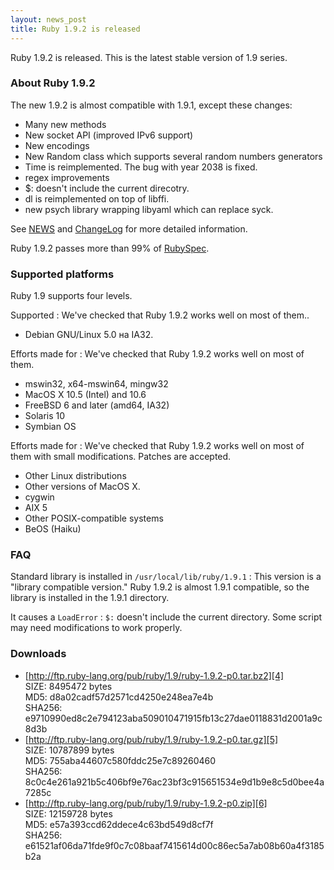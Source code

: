 ```yaml
---
layout: news_post
title: Ruby 1.9.2 is released
---
```


Ruby 1.9.2 is released. This is the latest stable version of 1.9 series. 

### About Ruby 1.9.2

The new 1.9.2 is almost compatible with 1.9.1, except these changes:

* Many new methods
* New socket API (improved IPv6 support)
* New encodings
* New Random class which supports several random numbers generators
* Time is reimplemented. The bug with year 2038 is fixed.
* regex improvements
* $: doesn\'t include the current direcotry.
* dl is reimplemented on top of libffi.
* new psych library wrapping libyaml which can replace syck.

See [NEWS][1] and [ChangeLog][2] for more detailed information.

Ruby 1.9.2 passes more than 99% of [RubySpec][3].

### Supported platforms

Ruby 1.9 supports four levels.

Supported
: We've checked that Ruby 1.9.2 works well on most of them..
  * Debian GNU/Linux 5.0 на IA32.

Efforts made for
: We've checked that Ruby 1.9.2 works well on most of them.
  * mswin32, x64-mswin64, mingw32
  * MacOS X 10.5 (Intel) and 10.6
  * FreeBSD 6 and later (amd64, IA32)
  * Solaris 10
  * Symbian OS

Efforts made for
: We\'ve checked that Ruby 1.9.2 works well on most of them with small
  modifications. Patches are accepted.
  * Other Linux distributions
  * Other versions of MacOS X.
  * cygwin
  * AIX 5
  * Other POSIX-compatible systems
  * BeOS (Haiku)

### FAQ

Standard library is installed in `/usr/local/lib/ruby/1.9.1`
: This version is a \"library compatible version.\" Ruby 1.9.2 is almost
  1.9.1 compatible, so the library is installed in the 1.9.1 directory.

It causes a `LoadError`
: `$:` doesn\'t include the current directory. Some script may need
  modifications to work properly.

### Downloads

* [http://ftp.ruby-lang.org/pub/ruby/1.9/ruby-1.9.2-p0.tar.bz2][4]<br />
  SIZE: 8495472 bytes<br />
  MD5: d8a02cadf57d2571cd4250e248ea7e4b<br />
  SHA256: e9710990ed8c2e794123aba509010471915fb13c27dae0118831d2001a9c8d3b
* [http://ftp.ruby-lang.org/pub/ruby/1.9/ruby-1.9.2-p0.tar.gz][5]<br />
  SIZE: 10787899 bytes<br />
  MD5: 755aba44607c580fddc25e7c89260460<br />
  SHA256: 8c0c4e261a921b5c406bf9e76ac23bf3c915651534e9d1b9e8c5d0bee4a7285c
* [http://ftp.ruby-lang.org/pub/ruby/1.9/ruby-1.9.2-p0.zip][6]<br />
  SIZE: 12159728 bytes<br />
  MD5: e57a393ccd62ddece4c63bd549d8cf7f<br />
  SHA256: e61521af06da71fde9f0c7c08baaf7415614d00c86ec5a7ab08b60a4f3185b2a

[1]: http://svn.ruby-lang.org/repos/ruby/tags/v1_9_2_0/NEWS 
[2]: http://svn.ruby-lang.org/repos/ruby/tags/v1_9_2_0/ChangeLog 
[3]: http://www.rubyspec.org 
[4]: http://ftp.ruby-lang.org/pub/ruby/1.9/ruby-1.9.2-p0.tar.bz2 
[5]: http://ftp.ruby-lang.org/pub/ruby/1.9/ruby-1.9.2-p0.tar.gz 
[6]: http://ftp.ruby-lang.org/pub/ruby/1.9/ruby-1.9.2-p0.zip 
